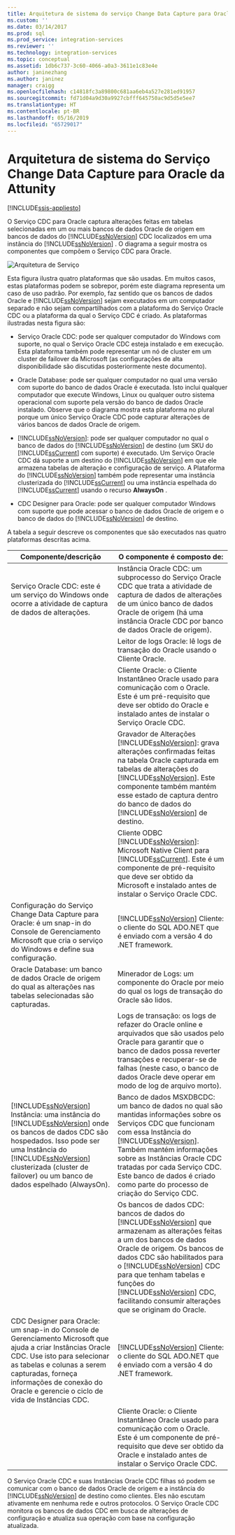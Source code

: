 ```yaml
---
title: Arquitetura de sistema do serviço Change Data Capture para Oracle da Attunity | Microsoft Docs
ms.custom: ''
ms.date: 03/14/2017
ms.prod: sql
ms.prod_service: integration-services
ms.reviewer: ''
ms.technology: integration-services
ms.topic: conceptual
ms.assetid: 1db6c737-3c60-4066-a0a3-3611e1c83e4e
author: janinezhang
ms.author: janinez
manager: craigg
ms.openlocfilehash: c14818fc3a89800c681aa6eb4a527e281ed91957
ms.sourcegitcommit: fd71d04a9d30a9927cbfff645750ac9d5d5e5ee7
ms.translationtype: HT
ms.contentlocale: pt-BR
ms.lasthandoff: 05/16/2019
ms.locfileid: "65729017"
---
```

# <a name="change-data-capture-service-for-oracle-by-attunity-system-architecture"></a>Arquitetura de sistema do Serviço Change Data Capture para Oracle da Attunity

[!INCLUDE[ssis-appliesto](../../includes/ssis-appliesto-ssvrpluslinux-asdb-asdw-xxx.md)]


  O Serviço CDC para Oracle captura alterações feitas em tabelas selecionadas em um ou mais bancos de dados Oracle de origem em bancos de dados do [!INCLUDE[ssNoVersion](../../includes/ssnoversion-md.md)] CDC localizados em uma instância do [!INCLUDE[ssNoVersion](../../includes/ssnoversion-md.md)] . O diagrama a seguir mostra os componentes que compõem o Serviço CDC para Oracle.  
  
 ![Arquitetura de Serviço](../../integration-services/change-data-capture/media/service-architecture.gif "Arquitetura de Serviço")  
  
 Esta figura ilustra quatro plataformas que são usadas. Em muitos casos, estas plataformas podem se sobrepor, porém este diagrama representa um caso de uso padrão. Por exemplo, faz sentido que os bancos de dados Oracle e [!INCLUDE[ssNoVersion](../../includes/ssnoversion-md.md)] sejam executados em um computador separado e não sejam compartilhados com a plataforma do Serviço Oracle CDC ou a plataforma da qual o Serviço CDC é criado. As plataformas ilustradas nesta figura são:  
  
-   Serviço Oracle CDC: pode ser qualquer computador do Windows com suporte, no qual o Serviço Oracle CDC esteja instalado e em execução. Esta plataforma também pode representar um nó de cluster em um cluster de failover da Microsoft (as configurações de alta disponibilidade são discutidas posteriormente neste documento).  
  
-   Oracle Database: pode ser qualquer computador no qual uma versão com suporte do banco de dados Oracle é executada. Isto inclui qualquer computador que execute Windows, Linux ou qualquer outro sistema operacional com suporte pela versão do banco de dados Oracle instalado. Observe que o diagrama mostra esta plataforma no plural porque um único Serviço Oracle CDC pode capturar alterações de vários bancos de dados Oracle de origem.  
  
-   [!INCLUDE[ssNoVersion](../../includes/ssnoversion-md.md)]: pode ser qualquer computador no qual o banco de dados do [!INCLUDE[ssNoVersion](../../includes/ssnoversion-md.md)] de destino (um SKU do [!INCLUDE[ssCurrent](../../includes/sscurrent-md.md)] com suporte) é executado. Um Serviço Oracle CDC dá suporte a um destino do [!INCLUDE[ssNoVersion](../../includes/ssnoversion-md.md)] em que ele armazena tabelas de alteração e configuração de serviço. A Plataforma do [!INCLUDE[ssNoVersion](../../includes/ssnoversion-md.md)] também pode representar uma instância clusterizada do [!INCLUDE[ssCurrent](../../includes/sscurrent-md.md)] ou uma instância espelhada do [!INCLUDE[ssCurrent](../../includes/sscurrent-md.md)] usando o recurso **AlwaysOn** .  
  
-   CDC Designer para Oracle: pode ser qualquer computador Windows com suporte que pode acessar o banco de dados Oracle de origem e o banco de dados do [!INCLUDE[ssNoVersion](../../includes/ssnoversion-md.md)] de destino.  
  
 A tabela a seguir descreve os componentes que são executados nas quatro plataformas descritas acima.  
  
|Componente/descrição|O componente é composto de:|  
|----------------------------|----------------------------|  
|Serviço Oracle CDC: este é um serviço do Windows onde ocorre a atividade de captura de dados de alterações.|Instância Oracle CDC: um subprocesso do Serviço Oracle CDC que trata a atividade de captura de dados de alterações de um único banco de dados Oracle de origem (há uma instância Oracle CDC por banco de dados Oracle de origem).|  
||Leitor de logs Oracle: lê logs de transação do Oracle usando o Cliente Oracle.|  
||Cliente Oracle: o Cliente Instantâneo Oracle usado para comunicação com o Oracle. Este é um pré-requisito que deve ser obtido do Oracle e instalado antes de instalar o Serviço Oracle CDC.|  
||Gravador de Alterações [!INCLUDE[ssNoVersion](../../includes/ssnoversion-md.md)]: grava alterações confirmadas feitas na tabela Oracle capturada em tabelas de alterações do [!INCLUDE[ssNoVersion](../../includes/ssnoversion-md.md)]. Este componente também mantém esse estado de captura dentro do banco de dados do [!INCLUDE[ssNoVersion](../../includes/ssnoversion-md.md)] de destino.|  
||Cliente ODBC [!INCLUDE[ssNoVersion](../../includes/ssnoversion-md.md)]: Microsoft Native Client para [!INCLUDE[ssCurrent](../../includes/sscurrent-md.md)]. Este é um componente de pré-requisito que deve ser obtido da Microsoft e instalado antes de instalar o Serviço Oracle CDC.|  
|Configuração do Serviço Change Data Capture para Oracle: é um snap-in do Console de Gerenciamento Microsoft que cria o serviço do Windows e define sua configuração.|[!INCLUDE[ssNoVersion](../../includes/ssnoversion-md.md)] Cliente: o cliente do SQL ADO.NET que é enviado com a versão 4 do .NET framework.|  
|Oracle Database: um banco de dados Oracle de origem do qual as alterações nas tabelas selecionadas são capturadas.|Minerador de Logs: um componente do Oracle por meio do qual os logs de transação do Oracle são lidos.|  
||Logs de transação: os logs de refazer do Oracle online e arquivados que são usados pelo Oracle para garantir que o banco de dados possa reverter transações e recuperar-se de falhas (neste caso, o banco de dados Oracle deve operar em modo de log de arquivo morto).|  
|[!INCLUDE[ssNoVersion](../../includes/ssnoversion-md.md)] Instância: uma instância do [!INCLUDE[ssNoVersion](../../includes/ssnoversion-md.md)] onde os bancos de dados CDC são hospedados. Isso pode ser uma Instância do [!INCLUDE[ssNoVersion](../../includes/ssnoversion-md.md)] clusterizada (cluster de failover) ou um banco de dados espelhado (AlwaysOn).|Banco de dados MSXDBCDC: um banco de dados no qual são mantidas informações sobre os Serviços CDC que funcionam com essa Instância do [!INCLUDE[ssNoVersion](../../includes/ssnoversion-md.md)]. Também mantém informações sobre as Instâncias Oracle CDC tratadas por cada Serviço CDC. Este banco de dados é criado como parte do processo de criação do Serviço CDC.|  
||Os bancos de dados CDC: bancos de dados do [!INCLUDE[ssNoVersion](../../includes/ssnoversion-md.md)] que armazenam as alterações feitas a um dos bancos de dados Oracle de origem. Os bancos de dados CDC são habilitados para o [!INCLUDE[ssNoVersion](../../includes/ssnoversion-md.md)] CDC para que tenham tabelas e funções do [!INCLUDE[ssNoVersion](../../includes/ssnoversion-md.md)] CDC, facilitando consumir alterações que se originam do Oracle.|  
|CDC Designer para Oracle: um snap-in do Console de Gerenciamento Microsoft que ajuda a criar Instâncias Oracle CDC. Use isto para selecionar as tabelas e colunas a serem capturadas, forneça informações de conexão do Oracle e gerencie o ciclo de vida de Instâncias CDC.|[!INCLUDE[ssNoVersion](../../includes/ssnoversion-md.md)] Cliente: o cliente do SQL ADO.NET que é enviado com a versão 4 do .NET framework.|  
||Cliente Oracle: o Cliente Instantâneo Oracle usado para comunicação com o Oracle. Este é um componente de pré-requisito que deve ser obtido da Oracle e instalado antes de instalar o Serviço Oracle CDC.|  
  
 O Serviço Oracle CDC e suas Instâncias Oracle CDC filhas só podem se comunicar com o banco de dados Oracle de origem e a instância do [!INCLUDE[ssNoVersion](../../includes/ssnoversion-md.md)] de destino como clientes. Eles não escutam ativamente em nenhuma rede e outros protocolos. O Serviço Oracle CDC monitora os bancos de dados CDC em busca de alterações de configuração e atualiza sua operação com base na configuração atualizada.  
  
  
